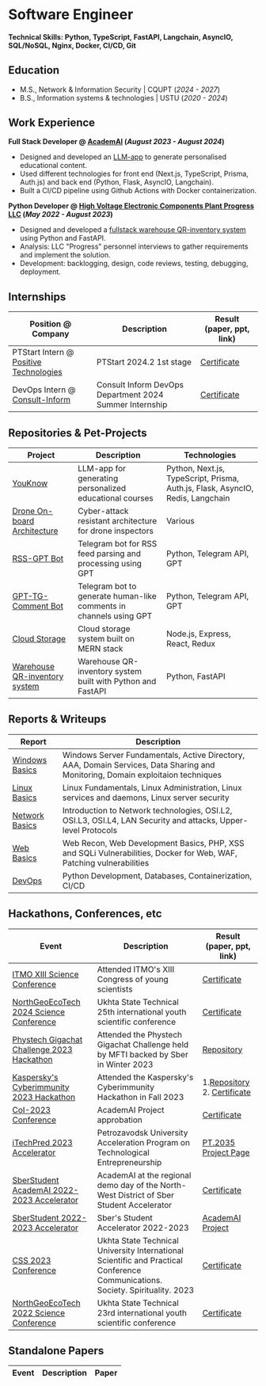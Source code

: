 # Software Engineer

#### Technical Skills: Python, TypeScript, FastAPI, Langchain, AsyncIO, SQL/NoSQL, Nginx, Docker, CI/CD, Git

## Education

- M.S., Network & Information Security | CQUPT (_2024 - 2027_)
- B.S., Information systems & technologies | USTU (_2020 - 2024_)

## Work Experience

**Full Stack Developer @ [AcademAI](https://academai.ru) (_August 2023 - August 2024_)**

- Designed and developed an [LLM-app](https://youknow.academai.ru) to generate personalised educational content.
- Used different technologies for front end (Next.js, TypeScript, Prisma, Auth.js) and back end (Python, Flask, AsyncIO, Langchain).
- Built a CI/CD pipeline using Github Actions with Docker containerization.

**Python Developer @ [High Voltage Electronic Components Plant Progress LLC](https://zvekprogress.ru/) (_May 2022 - August 2023_)**

- Designed and developed a [fullstack warehouse QR-inventory system](https://github.com/AcademAI/qr_inventarization) using Python and FastAPI.
- Analysis: LLC "Progress" personnel interviews to gather requirements and implement the solution.
- Development: backlogging, design, code reviews, testing, debugging, deployment.

## Internships

| Position @ Company                                                         | Description                                             | Result (paper, ppt, link)                                                                                 |
| -------------------------------------------------------------------------- | ------------------------------------------------------- | --------------------------------------------------------------------------------------------------------- |
| PTStart Intern @ [Positive Technologies](https://pt-start.ptsecurity.com/) | PTStart 2024.2 1st stage                                | [Certificate](https://github.com/artias13/Events/blob/main/2024/ptstart_2024.png)                         |
| DevOps Intern @ [Consult-Inform](https://consult-inform.com/)              | Consult Inform DevOps Department 2024 Summer Internship | [Certificate](https://github.com/artias13/Events/blob/main/2024/internship_consultinform_2024_summer.png) |

## Repositories & Pet-Projects

| Project                                                                         | Description                                                        | Technologies                                                                   |
| ------------------------------------------------------------------------------- | ------------------------------------------------------------------ | ------------------------------------------------------------------------------ |
| [YouKnow](https://github.com/AcademAI/youknow)                                  | LLM-app for generating personalized educational courses            | Python, Next.js, TypeScript, Prisma, Auth.js, Flask, AsyncIO, Redis, Langchain |
| [Drone On-board Architecture](https://github.com/artias13/cyberimmune2023_mi6)  | Cyber-attack resistant architecture for drone inspectors           | Various                                                                        |
| [RSS-GPT Bot](https://github.com/AcademAI/rss_gpt_telegram)                     | Telegram bot for RSS feed parsing and processing using GPT         | Python, Telegram API, GPT                                                      |
| [GPT-TG-Comment Bot](https://github.com/AcademAI/GPTCommenter4Telegram)         | Telegram bot to generate human-like comments in channels using GPT | Python, Telegram API, GPT                                                      |
| [Cloud Storage](https://github.com/artias13/Cloud)                              | Cloud storage system built on MERN stack                           | Node.js, Express, React, Redux                                                 |
| [Warehouse QR-inventory system](https://github.com/AcademAI/qr_inventarization) | Warehouse QR-inventory system built with Python and FastAPI        | Python, FastAPI                                                                |

## Reports & Writeups

| Report                                                                                      | Description                                                                                                                     |
| ------------------------------------------------------------------------------------------- | ------------------------------------------------------------------------------------------------------------------------------- |
| [Windows Basics](https://buildin.ai/share/ebf7ddd1-eb39-4646-8160-2d3a99cc0ada?code=UA1GET) | Windows Server Fundamentals, Active Directory, AAA, Domain Services, Data Sharing and Monitoring, Domain exploitaion techniques |
| [Linux Basics](https://buildin.ai/share/0647c1be-7dad-48e1-b69b-d1ba392128ab?code=UA1GET)   | Linux Fundamentals, Linux Administration, Linux services and daemons, Linux server security                                     |
| [Network Basics](https://buildin.ai/share/121717d1-5482-4cf5-98c4-dd5029e1a7d0?code=UA1GET) | Introduction to Network technologies, OSI.L2, OSI.L3, OSI.L4, LAN Security and attacks, Upper-level Protocols                   |
| [Web Basics](https://buildin.ai/share/ece76662-4454-4919-8325-28ff8447b2a1?code=UA1GET)     | Web Recon, Web Development Basics, PHP, XSS and SQLi Vulnerabilities, Docker for Web, WAF, Patching vulnerabilities             |
| [DevOps](https://buildin.ai/share/076a6711-a10e-4d6c-b0ce-27e24b16589e?code=UA1GET)         | Python Development, Databases, Containerization, CI/CD                                                                          |

## Hackathons, Conferences, etc

| Event                                                                                                                              | Description                                                                                                                    | Result (paper, ppt, link)                                                                                                                                               |
| ---------------------------------------------------------------------------------------------------------------------------------- | ------------------------------------------------------------------------------------------------------------------------------ | ----------------------------------------------------------------------------------------------------------------------------------------------------------------------- |
| [ITMO XIII Science Conference](https://github.com/artias13/Events/blob/main/2024/itmo_kmu_2024_spring.png)                         | Attended ITMO's XIII Congress of young scientists                                                                              | [Certificate](https://github.com/artias13/Events/blob/main/2024/itmo_kmu_2024_spring.png)                                                                               |
| [NorthGeoEcoTech 2024 Science Conference](https://github.com/artias13/Events/blob/main/2024/SGET_2024.png)                         | Ukhta State Technical 25th international youth scientific conference                                                           | [Certificate](https://github.com/artias13/Events/blob/main/2024/SGET_2024.png)                                                                                          |
| [Phystech Gigachat Challenge 2023 Hackathon](https://github.com/artias13/Events/blob/main/2023/mfti_ai_hackathon_2023_winter.png)  | Attended the Phystech Gigachat Challenge held by MFTI backed by Sber in Winter 2023                                            | [Repository](https://github.com/AcademAI/youknow_mfti)                                                                                                                  |
| [Kaspersky's Cyberimmunity 2023 Hackathon](https://github.com/artias13/Events/blob/main/2023/kaspersky_hackathon_2023_winter.png)  | Attended the Kaspersky's Cyberimmunity Hackathon in Fall 2023                                                                  | 1.[Repository](https://github.com/artias13/cyberimmune2023_mi6) 2. [Certificate](https://github.com/artias13/Events/blob/main/2023/kaspersky_hackathon_2023_winter.png) |
| [CoI-2023 Conference](https://github.com/artias13/Events/blob/main/2023/cloud_of_ideas_2023_winter.png)                            | AcademAI Project approbation                                                                                                   | [Certificate](https://github.com/artias13/Events/blob/main/2023/cloud_of_ideas_2023_winter.png)                                                                         |
| [iTechPred 2023 Accelerator](https://github.com/artias13/Events/blob/main/2023/itechpred_2023_summer-winter.png)                   | Petrozavodsk University Acceleration Program on Technological Entrepreneurship                                                 | [PT.2035 Project Page](https://pt.2035.university/project/youknow)                                                                                                      |
| [SberStudent AcademAI 2022-2023 Accelerator](https://github.com/artias13/Events/blob/main/2023/sberstudent_academai_2023_fall.png) | AcademAI at the regional demo day of the North-West District of Sber Student Accelerator                                       | [Certificate](https://github.com/artias13/Events/blob/main/2023/presentations/AcademAI_SberStudent_DD.pdf)                                                              |
| [SberStudent 2022-2023 Accelerator](https://github.com/artias13/Events/blob/main/2023/sberstudent_2023_fall.png)                   | Sber's Student Accelerator 2022-2023                                                                                           | [AcademAI Project](https://academai.ru/)                                                                                                                                |
| [CSS 2023 Conference](https://github.com/artias13/Events/blob/main/2023/CDO_2023.png)                                              | Ukhta State Technical University International Scientific and Practical Conference Communications. Society. Spirituality. 2023 | [Certificate](https://github.com/artias13/Events/blob/main/2023/CDO_2023.png)                                                                                           |
| [NorthGeoEcoTech 2022 Science Conference](https://github.com/artias13/Events/blob/main/2022/SGET_2022.png)                         | Ukhta State Technical 23rd international youth scientific conference                                                           | [Certificate](https://github.com/artias13/Events/blob/main/2022/SGET_2022.png)                                                                                          |

## Standalone Papers

| Event | Description | Paper |
| ----- | ----------- | ----- |
